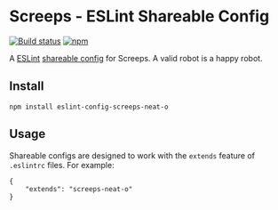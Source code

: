 # Screeps - ESLint Shareable Config

[![Build status][travis-ci-badge]](travis-ci) [![npm][npm-badge]](npm)

A [ESLint](eslint) [shareable config](shareable-configs) for Screeps. A valid
robot is a happy robot.

## Install

```
npm install eslint-config-screeps-neat-o
```

## Usage

Shareable configs are designed to work with the `extends` feature of `.eslintrc`
files. For example:

```
{
    "extends": "screeps-neat-o"
}
```

[travis-ci]: https://travis-ci.org/langri-sha/eslint-config-screeps-neat-o
[travis-ci-badge]: https://travis-ci.org/langri-sha/eslint-config-screeps-neat-o.svg?branch=master
[npm]: https://www.npmjs.com/package/eslint-config-screeps-neat-o
[npm-badge]: https://img.shields.io/npm/v/eslint-config-screeps-neat-o.svg

[screeps]: https://screeps.com/
[eslint]: http://eslint.org/
[shareable-configs]:http://eslint.org/docs/developer-guide/shareable-configs
